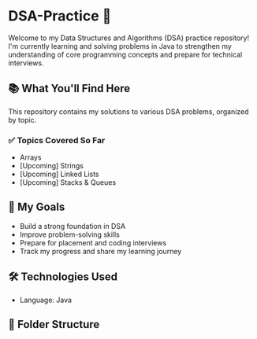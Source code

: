 # DSA-Practice 🚀

Welcome to my Data Structures and Algorithms (DSA) practice repository!  
I'm currently learning and solving problems in Java to strengthen my understanding of core programming concepts and prepare for technical interviews.

## 📚 What You'll Find Here

This repository contains my solutions to various DSA problems, organized by topic.  

### ✅ Topics Covered So Far

- Arrays 
- [Upcoming] Strings
- [Upcoming] Linked Lists
- [Upcoming] Stacks & Queues

## 🎯 My Goals

- Build a strong foundation in DSA
- Improve problem-solving skills
- Prepare for placement and coding interviews
- Track my progress and share my learning journey

## 🛠️ Technologies Used

- Language: Java

## 📁 Folder Structure


